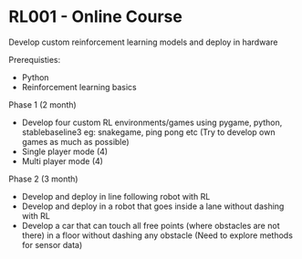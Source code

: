 # RL001 - Online Course

Develop custom reinforcement learning models and deploy in hardware

Prerequisties:
- Python
- Reinforcement learning basics

Phase 1 (2 month)

- Develop four custom RL environments/games using pygame, python, stablebaseline3 eg: snakegame, ping pong etc (Try to develop own games as much as possible)
- Single player mode (4)
- Multi player mode (4)

Phase 2 (3 month)

- Develop and deploy in line following robot with RL
- Develop and deploy in a robot that goes inside a lane without dashing with RL
- Develop a car that can touch all free points (where obstacles are not there) in a floor without dashing any obstacle (Need to explore methods for sensor data)
